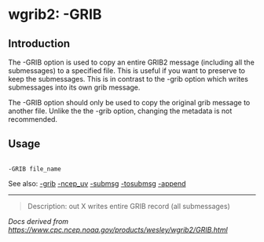 # wgrib2: -GRIB

## Introduction

The -GRIB option is used to copy an entire
GRIB2 message (including all the submessages) to a specified file.
This is useful if you want to preserve to keep the submessages.
This is in contrast to the -grib option which writes
submessages into its own grib message.

The -GRIB option should only be used
to copy the original grib message to another file. Unlike the
the -grib option, changing the metadata
is not recommended.

## Usage

```

-GRIB file_name

```

See also: [-grib](./grib.md)
[-ncep_uv](./ncep_uv.md)
[-submsg](./submsg.md)
[-tosubmsg](./tosubmsg.md)
[-append](./append.md)

---

> Description: out X writes entire GRIB record (all submessages)

_Docs derived from <https://www.cpc.ncep.noaa.gov/products/wesley/wgrib2/GRIB.html>_
